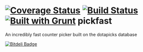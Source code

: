 [![Coverage Status](https://coveralls.io/repos/jmaxxz/pickfast/badge.png)](https://coveralls.io/r/jmaxxz/pickfast)
[![Build Status](https://travis-ci.org/jmaxxz/pickfast.png?branch=master)](https://travis-ci.org/jmaxxz/pickfast)
[![Built with Grunt](https://cdn.gruntjs.com/builtwith.png)](http://gruntjs.com/)
pickfast
========

An incredibly fast counter picker built on the dotapicks database


[![Bitdeli Badge](https://d2weczhvl823v0.cloudfront.net/jmaxxz/pickfast/trend.png)](https://bitdeli.com/free "Bitdeli Badge")

